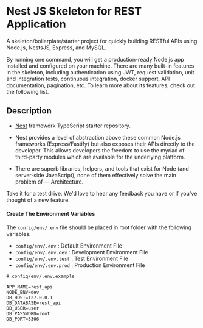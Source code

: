 # Nest JS Skeleton for REST Application 

A skeleton/boilerplate/starter project for quickly building RESTful APIs using Node.js, NestsJS, Express, and MySQL.

By running one command, you will get a production-ready Node.js app installed and configured on your machine. There are many built-in features in the skeleton, including authentication using JWT, request validation, unit and integration tests, continuous integration, docker support, API documentation, pagination, etc. To learn more about its features, check out the following list.

## Description

- [Nest](https://github.com/nestjs/nest) framework TypeScript starter repository.

- Nest provides a level of abstraction above these common Node.js frameworks (Express/Fastify) but also exposes their APIs directly to the developer. This allows developers the freedom to use the myriad of third-party modules which are available for the underlying platform.

- There are superb libraries, helpers, and tools that exist for Node (and server-side JavaScript), none of them effectively solve the main problem of — Architecture.

Take it for a test drive. We'd love to hear any feedback you have or if you've thought of a new feature.

#### Create The Environment Variables

The `config/env/.env` file should be placed in root folder with the following variables.

- `config/env/.env` : Default Environment File
- `config/env/.env.dev` : Development Environment File
- `config/env/.env.test` : Test Environment File
- `config/env/.env.prod` : Production Environment File


```
# config/env/.env.example

APP_NAME=rest_api
NODE_ENV=dev
DB_HOST=127.0.0.1
DB_DATABASE=rest_api
DB_USER=user
DB_PASSWORD=root
DB_PORT=3306
```

